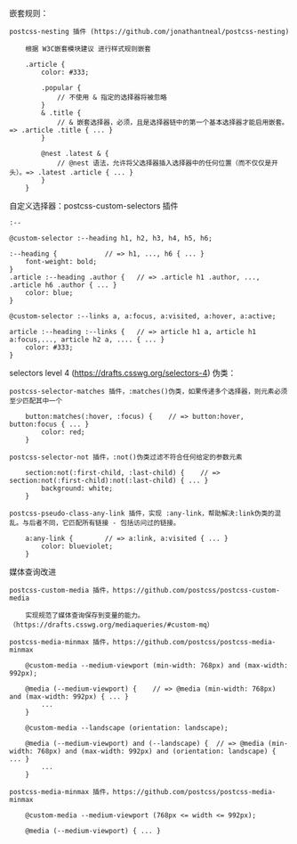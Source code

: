 嵌套规则：

    postcss-nesting 插件 (https://github.com/jonathantneal/postcss-nesting)

        根据 W3C嵌套模块建议 进行样式规则嵌套

        .article {
            color: #333;

            .popular {
                // 不使用 & 指定的选择器将被忽略
            }
            & .title {
                // & 嵌套选择器，必须，且是选择器链中的第一个基本选择器才能启用嵌套。 => .article .title { ... }
            }

            @nest .latest & {
                // @nest 语法，允许将父选择器插入选择器中的任何位置（而不仅仅是开头）。=> .latest .article { ... }
            }
        }

自定义选择器：postcss-custom-selectors 插件

    :--

    @custom-selector :--heading h1, h2, h3, h4, h5, h6;

    :--heading {            // => h1, ..., h6 { ... }
        font-weight: bold;
    }
    .article :--heading .author {   // => .article h1 .author, ..., .article h6 .author { ... }
        color: blue;
    }

    @custom-selector :--links a, a:focus, a:visited, a:hover, a:active;

    article :--heading :--links {   // => article h1 a, article h1 a:focus,..., article h2 a, .... { ... }
        color: #333;
    }     

selectors level 4 (https://drafts.csswg.org/selectors-4) 伪类：

    postcss-selector-matches 插件，:matches()伪类，如果传递多个选择器，则元素必须至少匹配其中一个
    
        button:matches(:hover, :focus) {    // => button:hover, button:focus { ... }
            color: red;
        }

    postcss-selector-not 插件，:not()伪类过滤不符合任何给定的参数元素

        section:not(:first-child, :last-child) {    // => section:not(:first-child):not(:last-child) { ... }
            background: white;
        }

    postcss-pseudo-class-any-link 插件，实现 :any-link，帮助解决:link伪类的混乱。与后者不同，它匹配所有链接 - 包括访问过的链接。

        a:any-link {        // => a:link, a:visited { ... }
            color: blueviolet;
        }

媒体查询改进

    postcss-custom-media 插件，https://github.com/postcss/postcss-custom-media

        实现规范了媒体查询保存到变量的能力。（https://drafts.csswg.org/mediaqueries/#custom-mq）

    postcss-media-minmax 插件，https://github.com/postcss/postcss-media-minmax

        @custom-media --medium-viewport (min-width: 768px) and (max-width: 992px);

        @media (--medium-viewport) {    // => @media (min-width: 768px) and (max-width: 992px) { ... }
            ...
        }

        @custom-media --landscape (orientation: landscape);

        @media (--medium-viewport) and (--landscape) {  // => @media (min-width: 768px) and (max-width: 992px) and (orientation: landscape) { ... }
            ...
        }

    postcss-media-minmax 插件，https://github.com/postcss/postcss-media-minmax

        @custom-media --medium-viewport (768px <= width <= 992px);

        @media (--medium-viewport) { ... }